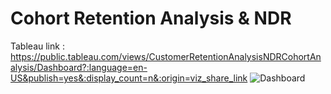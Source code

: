 # Cohort Retention Analysis & NDR 
Tableau link : https://public.tableau.com/views/CustomerRetentionAnalysisNDRCohortAnalysis/Dashboard?:language=en-US&publish=yes&:display_count=n&:origin=viz_share_link
![Dashboard](https://github.com/Dheenashalini/Retention-Analysis/assets/151739146/da9deaa9-e8c2-43d2-8195-5c6aaee4958b)
